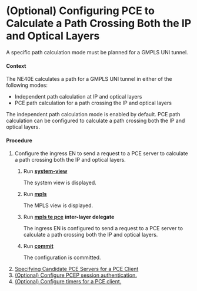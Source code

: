 (Optional) Configuring PCE to Calculate a Path Crossing Both the IP and Optical Layers
======================================================================================

A specific path calculation mode must be planned for a GMPLS UNI tunnel.

#### Context

The NE40E calculates a path for a GMPLS UNI tunnel in either of the following modes:

* Independent path calculation at IP and optical layers
* PCE path calculation for a path crossing the IP and optical layers

The independent path calculation mode is enabled by default. PCE path calculation can be configured to calculate a path crossing both the IP and optical layers.

#### Procedure

1. Configure the ingress EN to send a request to a PCE server to calculate a path crossing both the IP and optical layers.
   1. Run [**system-view**](cmdqueryname=system-view)
      
      
      
      The system view is displayed.
   2. Run [**mpls**](cmdqueryname=mpls)
      
      
      
      The MPLS view is displayed.
   3. Run [**mpls te pce**](cmdqueryname=mpls+te+pce+inter-layer+delegate) **inter-layer delegate**
      
      
      
      The ingress EN is configured to send a request to a PCE server to calculate a path crossing both the IP and optical layers.
   4. Run [**commit**](cmdqueryname=commit)
      
      
      
      The configuration is committed.
2. [Specifying Candidate PCE Servers for a PCE Client](dc_vrp_pcep_cfg_0004.html)
3. [(Optional) Configure PCEP session authentication.](dc_vrp_pcep_cfg_0005.html)
4. [(Optional) Configure timers for a PCE client.](dc_vrp_pcep_cfg_0006.html)
